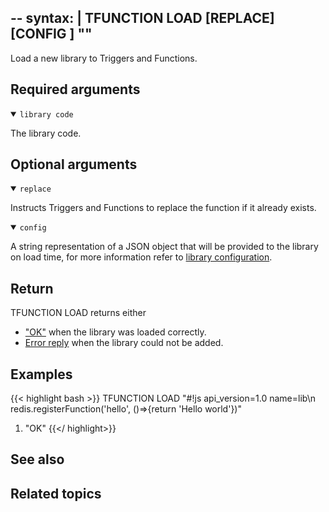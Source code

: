 --
syntax: |
    TFUNCTION LOAD [REPLACE] [CONFIG <config>] "<library code>" 
--

Load a new library to Triggers and Functions.

## Required arguments

<details open>
<summary><code>library code</code></summar>

The library code.
</details>

## Optional arguments

<details open>
<summary><code>replace</code></summary>

Instructs Triggers and Functions to replace the function if it already exists.
</details>

<details open>
<summary><code>config</code></summary>

A string representation of a JSON object that will be provided to the library on load time, for more information refer to [library configuration](../docs/concepts/Library_Configuration.md).
</details>

## Return

TFUNCTION LOAD returns either

* ["OK"](/docs/reference/protocol-spec/#resp-simple-strings) when the library was loaded correctly.
* [Error reply](/docs/reference/protocol-spec/#resp-errors) when the library could not be added.

## Examples

{{< highlight bash >}}
TFUNCTION LOAD "#!js api_version=1.0 name=lib\n redis.registerFunction('hello', ()=>{return 'Hello world'})"
1) "OK"
{{</ highlight>}}

## See also

## Related topics
